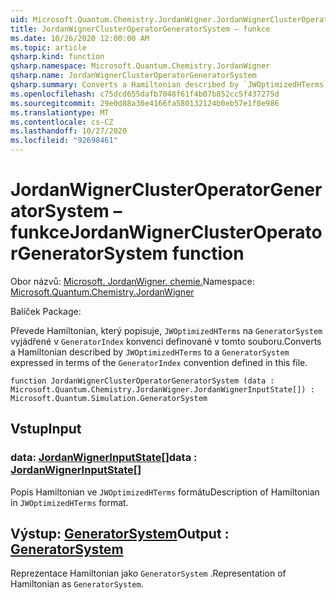 ```yaml
---
uid: Microsoft.Quantum.Chemistry.JordanWigner.JordanWignerClusterOperatorGeneratorSystem
title: JordanWignerClusterOperatorGeneratorSystem – funkce
ms.date: 10/26/2020 12:00:00 AM
ms.topic: article
qsharp.kind: function
qsharp.namespace: Microsoft.Quantum.Chemistry.JordanWigner
qsharp.name: JordanWignerClusterOperatorGeneratorSystem
qsharp.summary: Converts a Hamiltonian described by `JWOptimizedHTerms` to a `GeneratorSystem` expressed in terms of the `GeneratorIndex` convention defined in this file.
ms.openlocfilehash: c75dcd655dafb7048f61f4b07b852cc5f437275d
ms.sourcegitcommit: 29e0d88a30e4166fa580132124b0eb57e1f0e986
ms.translationtype: MT
ms.contentlocale: cs-CZ
ms.lasthandoff: 10/27/2020
ms.locfileid: "92698461"
---
```

# <a name="jordanwignerclusteroperatorgeneratorsystem-function"></a><span data-ttu-id="426df-102">JordanWignerClusterOperatorGeneratorSystem – funkce</span><span class="sxs-lookup"><span data-stu-id="426df-102">JordanWignerClusterOperatorGeneratorSystem function</span></span>

<span data-ttu-id="426df-103">Obor názvů: [Microsoft. JordanWigner. chemie.](xref:Microsoft.Quantum.Chemistry.JordanWigner)</span><span class="sxs-lookup"><span data-stu-id="426df-103">Namespace: [Microsoft.Quantum.Chemistry.JordanWigner](xref:Microsoft.Quantum.Chemistry.JordanWigner)</span></span>

<span data-ttu-id="426df-104">Balíček [](https://nuget.org/packages/)</span><span class="sxs-lookup"><span data-stu-id="426df-104">Package: [](https://nuget.org/packages/)</span></span>


<span data-ttu-id="426df-105">Převede Hamiltonian, který popisuje, `JWOptimizedHTerms` na `GeneratorSystem` vyjádřené v `GeneratorIndex` konvenci definované v tomto souboru.</span><span class="sxs-lookup"><span data-stu-id="426df-105">Converts a Hamiltonian described by `JWOptimizedHTerms` to a `GeneratorSystem` expressed in terms of the `GeneratorIndex` convention defined in this file.</span></span>

```qsharp
function JordanWignerClusterOperatorGeneratorSystem (data : Microsoft.Quantum.Chemistry.JordanWigner.JordanWignerInputState[]) : Microsoft.Quantum.Simulation.GeneratorSystem
```


## <a name="input"></a><span data-ttu-id="426df-106">Vstup</span><span class="sxs-lookup"><span data-stu-id="426df-106">Input</span></span>

### <a name="data--jordanwignerinputstate"></a><span data-ttu-id="426df-107">data: [JordanWignerInputState](xref:Microsoft.Quantum.Chemistry.JordanWigner.JordanWignerInputState)[]</span><span class="sxs-lookup"><span data-stu-id="426df-107">data : [JordanWignerInputState](xref:Microsoft.Quantum.Chemistry.JordanWigner.JordanWignerInputState)[]</span></span>

<span data-ttu-id="426df-108">Popis Hamiltonian ve `JWOptimizedHTerms` formátu</span><span class="sxs-lookup"><span data-stu-id="426df-108">Description of Hamiltonian in `JWOptimizedHTerms` format.</span></span>



## <a name="output--generatorsystem"></a><span data-ttu-id="426df-109">Výstup: [GeneratorSystem](xref:Microsoft.Quantum.Simulation.GeneratorSystem)</span><span class="sxs-lookup"><span data-stu-id="426df-109">Output : [GeneratorSystem](xref:Microsoft.Quantum.Simulation.GeneratorSystem)</span></span>

<span data-ttu-id="426df-110">Reprezentace Hamiltonian jako `GeneratorSystem` .</span><span class="sxs-lookup"><span data-stu-id="426df-110">Representation of Hamiltonian as `GeneratorSystem`.</span></span>